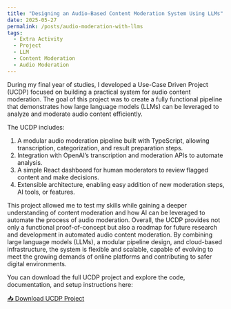 ```yaml
---
title: "Designing an Audio-Based Content Moderation System Using LLMs"
date: 2025-05-27
permalink: /posts/audio-moderation-with-llms
tags:
  - Extra Activity
  - Project
  - LLM
  - Content Moderation
  - Audio Moderation
---
```


During my final year of studies, I developed a Use-Case Driven Project (UCDP) focused on building a practical system for audio content moderation. The goal of this project was to create a fully functional pipeline that demonstrates how large language models (LLMs) can be leveraged to analyze and moderate audio content efficiently.

The UCDP includes:

1. A modular audio moderation pipeline built with TypeScript, allowing transcription, categorization, and result preparation steps.
2. Integration with OpenAI’s transcription and moderation APIs to automate analysis.
3. A simple React dashboard for human moderators to review flagged content and make decisions.
4. Extensible architecture, enabling easy addition of new moderation steps, AI tools, or features.

This project allowed me to test my skills while gaining a deeper understanding of content moderation and how AI can be leveraged to automate the process of audio moderation. Overall, the UCDP provides not only a functional proof-of-concept but also a roadmap for future research and development in automated audio content moderation. By combining large language models (LLMs), a modular pipeline design, and cloud-based infrastructure, the system is flexible and scalable, capable of evolving to meet the growing demands of online platforms and contributing to safer digital environments.

You can download the full UCDP project and explore the code, documentation, and setup instructions here:

[📥 Download UCDP Project]({{site.baseurl}}/files/UCDP_Oleksandr_Nediev.pdf)
